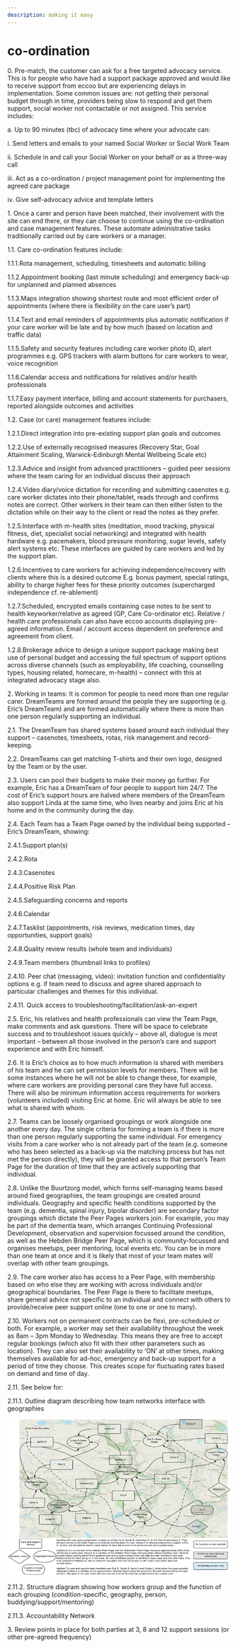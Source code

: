 ```yaml
---
description: making it easy
---
```


# co-ordination

0\.       Pre-match, the customer can ask for a free targeted advocacy service. This is for people who have had a support package approved and would like to receive support from eccoo but are experiencing delays in implementation. Some common issues are: not getting their personal budget through in time, providers being slow to respond and get them support, social worker not contactable or not assigned. This service includes:

a.       Up to 90 minutes (tbc) of advocacy time where your advocate can:

&#x20;                                                  i.      Send letters and emails to your named Social Worker or Social Work Team

&#x20;                                                ii.      Schedule in and call your Social Worker on your behalf or as a three-way call

&#x20;                                               iii.      Act as a co-ordination / project management point for implementing the agreed care package

&#x20;                                               iv.      Give self-advocacy advice and template letters

1\.       Once a carer and person have been matched, their involvement with the site can end there, or they can choose to continue using the co-ordination and case management features. These automate administrative tasks traditionally carried out by care workers or a manager.

1.1.    Care co-ordination features include:

1.1.1.Rota management, scheduling, timesheets and automatic billing

1.1.2.Appointment booking (last minute scheduling) and emergency back-up for unplanned and planned absences

1.1.3.Maps integration showing shortest route and most efficient order of appointments (where there is flexibility on the care user’s part)

1.1.4.Text and email reminders of appointments plus automatic notification if your care worker will be late and by how much (based on location and traffic data)

1.1.5.Safety and security features including care worker photo ID, alert programmes e.g. GPS trackers with alarm buttons for care workers to wear, voice recognition

1.1.6.Calendar access and notifications for relatives and/or health professionals

1.1.7.Easy payment interface, billing and account statements for purchasers, reported alongside outcomes and activities

1.2.    Case (or care) management features include:

1.2.1.Direct integration into pre-existing support plan goals and outcomes

1.2.2.Use of externally recognised measures (Recovery Star, Goal Attainment Scaling, Warwick-Edinburgh Mental Wellbeing Scale etc)

1.2.3.Advice and insight from advanced practitioners – guided peer sessions where the team caring for an individual discuss their approach

1.2.4.Video diary/voice dictation for recording and submitting casenotes e.g. care worker dictates into their phone/tablet, reads through and confirms notes are correct. Other workers in their team can then either listen to the dictation while on their way to the client or read the notes as they prefer.

1.2.5.Interface with m-health sites (meditation, mood tracking, physical fitness, diet, specialist social networking) and integrated with health hardware e.g. pacemakers, blood pressure monitoring, sugar levels, safety alert systems etc. These interfaces are guided by care workers and led by the support plan.

1.2.6.Incentives to care workers for achieving independence/recovery with clients where this is a desired outcome E.g. bonus payment, special ratings, ability to charge higher fees for these priority outcomes (supercharged independence cf. re-ablement)

1.2.7.Scheduled, encrypted emails containing case notes to be sent to health keyworker/relative as agreed (GP, Care Co-ordinator etc). Relative / health care professionals can also have eccoo accounts displaying pre-agreed information. Email / account access dependent on preference and agreement from client.

1.2.8.Brokerage advice to design a unique support package making best use of personal budget and accessing the full spectrum of support options across diverse channels (such as employability, life coaching, counselling types, housing related, homecare, m-health) – connect with this at integrated advocacy stage also.

2\.       Working in teams: It is common for people to need more than one regular carer. DreamTeams are formed around the people they are supporting (e.g. Eric’s DreamTeam) and are formed automatically where there is more than one person regularly supporting an individual.

2.1.    The DreamTeam has shared systems based around each individual they support – casenotes, timesheets, rotas, risk management and record-keeping.

2.2.    DreamTeams can get matching T-shirts and their own logo, designed by the Team or by the user.

2.3.    Users can pool their budgets to make their money go further. For example, Eric has a DreamTeam of four people to support him 24/7. The cost of Eric’s support hours are halved where members of the DreamTeam also support Linda at the same time, who lives nearby and joins Eric at his home and in the community during the day.

2.4.    Each Team has a Team Page owned by the individual being supported – Eric’s DreamTeam, showing:

2.4.1.Support plan(s)

2.4.2.Rota

2.4.3.Casenotes

2.4.4.Positive Risk Plan

2.4.5.Safeguarding concerns and reports

2.4.6.Calendar

2.4.7.Tasklist (appointments, risk reviews, medication times, day opportunities, support goals)

2.4.8.Quality review results (whole team and individuals)

2.4.9.Team members (thumbnail links to profiles)

2.4.10.    Peer chat (messaging, video): invitation function and confidentiality options e.g. if team need to discuss and agree shared approach to particular challenges and themes for this individual.

2.4.11.    Quick access to troubleshooting/facilitation/ask-an-expert

2.5.    Eric, his relatives and health professionals can view the Team Page, make comments and ask questions. There will be space to celebrate success and to troubleshoot issues quickly – above all, dialogue is most important – between all those involved in the person’s care and support experience and with Eric himself.

2.6.    It is Eric’s choice as to how much information is shared with members of his team and he can set permission levels for members. There will be some instances where he will not be able to change these, for example, where care workers are providing personal care they have full access. There will also be minimum information access requirements for workers (volunteers included) visiting Eric at home. Eric will always be able to see what is shared with whom.

2.7.    Teams can be loosely organised groupings or work alongside one another every day. The single criteria for forming a team is if there is more than one person regularly supporting the same individual. For emergency visits from a care worker who is not already part of the team (e.g. someone who has been selected as a back-up via the matching process but has not met the person directly), they will be granted access to that person’s Team Page for the duration of time that they are actively supporting that individual.

2.8.    Unlike the Buurtzorg model, which forms self-managing teams based around fixed geographies, the team groupings are created around individuals. Geography and specific health conditions supported by the team (e.g. dementia, spinal injury, bipolar disorder) are secondary factor groupings which dictate the Peer Pages workers join. For example, you may be part of the dementia team, which arranges Continuing Professional Development, observation and supervision focussed around the condition, as well as the Hebden Bridge Peer Page, which is community-focussed and organises meetups, peer mentoring, local events etc. You can be in more than one team at once and it is likely that most of your team mates will overlap with other team groupings.

2.9.    The care worker also has access to a Peer Page, with membership based on who else they are working with across individuals and/or geographical boundaries. The Peer Page is there to facilitate meetups, share general advice not specific to an individual and connect with others to provide/receive peer support online (one to one or one to many).

2.10.                      Workers not on permanent contracts can be flexi, pre-scheduled or both. For example, a worker may set their availability throughout the week as 8am – 3pm Monday to Wednesday. This means they are free to accept regular bookings (which also fit with their other parameters such as location). They can also set their availability to ‘ON’ at other times, making themselves available for ad-hoc, emergency and back-up support for a period of time they choose. This creates scope for fluctuating rates based on demand and time of day.

2.11.                      See below for:

2.11.1.     Outline diagram describing how team networks interface with geographies

![](<../../.gitbook/assets/image (9) (1).png>)

2.11.2.     Structure diagram showing how workers group and the function of each grouping (condition-specific, geography, person, buddying/support/mentoring)

2.11.3.     Accountability Network

3\.       Review points in place for both parties at 3, 8 and 12 support sessions (or other pre-agreed frequency)
